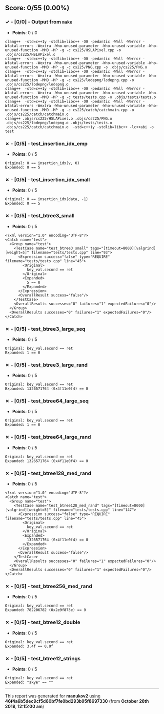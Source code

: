 


## Score: 0/55 (0.00%)


### ✓ - [0/0] - Output from `make`

- **Points**: 0 / 0


```
clang++  -std=c++1y -stdlib=libc++ -O0 -pedantic -Wall -Werror -Wfatal-errors -Wextra -Wno-unused-parameter -Wno-unused-variable -Wno-unused-function -MMD -MP -g -c cs225/HSLAPixel.cpp -o .objs/cs225/HSLAPixel.o
clang++  -std=c++1y -stdlib=libc++ -O0 -pedantic -Wall -Werror -Wfatal-errors -Wextra -Wno-unused-parameter -Wno-unused-variable -Wno-unused-function -MMD -MP -g -c cs225/PNG.cpp -o .objs/cs225/PNG.o
clang++  -std=c++1y -stdlib=libc++ -O0 -pedantic -Wall -Werror -Wfatal-errors -Wextra -Wno-unused-parameter -Wno-unused-variable -Wno-unused-function -MMD -MP -g -c cs225/lodepng/lodepng.cpp -o .objs/cs225/lodepng/lodepng.o
clang++  -std=c++1y -stdlib=libc++ -O0 -pedantic -Wall -Werror -Wfatal-errors -Wextra -Wno-unused-parameter -Wno-unused-variable -Wno-unused-function -MMD -MP -g -c tests/tests.cpp -o .objs/tests/tests.o
clang++  -std=c++1y -stdlib=libc++ -O0 -pedantic -Wall -Werror -Wfatal-errors -Wextra -Wno-unused-parameter -Wno-unused-variable -Wno-unused-function -MMD -MP -g -c cs225/catch/catchmain.cpp -o .objs/cs225/catch/catchmain.o
clang++ .objs/cs225/HSLAPixel.o .objs/cs225/PNG.o .objs/cs225/lodepng/lodepng.o .objs/tests/tests.o .objs/cs225/catch/catchmain.o  -std=c++1y -stdlib=libc++ -lc++abi -o test

```


### ✗ - [0/5] - test_insertion_idx_emp

- **Points**: 0 / 5


```
Original: 0 == insertion_idx(v, 0)
Expanded: 0 == 5
```


### ✗ - [0/5] - test_insertion_idx_small

- **Points**: 0 / 5


```
Original: 0 == insertion_idx(data, -1)
Expanded: 0 == 5
```


### ✗ - [0/5] - test_btree3_small

- **Points**: 0 / 5


```
<?xml version="1.0" encoding="UTF-8"?>
<Catch name="test">
  <Group name="test">
    <TestCase name="test_btree3_small" tags="[timeout=8000][valgrind][weight=5]" filename="tests/tests.cpp" line="93">
      <Expression success="false" type="REQUIRE" filename="tests/tests.cpp" line="45">
        <Original>
          key_val.second == ret
        </Original>
        <Expanded>
          5 == 0
        </Expanded>
      </Expression>
      <OverallResult success="false"/>
    </TestCase>
    <OverallResults successes="0" failures="1" expectedFailures="0"/>
  </Group>
  <OverallResults successes="0" failures="1" expectedFailures="0"/>
</Catch>

```


### ✗ - [0/5] - test_btree3_large_seq

- **Points**: 0 / 5


```
Original: key_val.second == ret
Expanded: 1 == 0
```


### ✗ - [0/5] - test_btree3_large_rand

- **Points**: 0 / 5


```
Original: key_val.second == ret
Expanded: 1326571764 (0x4f11e0f4) == 0
```


### ✗ - [0/5] - test_btree64_large_seq

- **Points**: 0 / 5


```
Original: key_val.second == ret
Expanded: 1 == 0
```


### ✗ - [0/5] - test_btree64_large_rand

- **Points**: 0 / 5


```
Original: key_val.second == ret
Expanded: 1326571764 (0x4f11e0f4) == 0
```


### ✗ - [0/5] - test_btree128_med_rand

- **Points**: 0 / 5


```
<?xml version="1.0" encoding="UTF-8"?>
<Catch name="test">
  <Group name="test">
    <TestCase name="test_btree128_med_rand" tags="[timeout=8000][valgrind][weight=5]" filename="tests/tests.cpp" line="147">
      <Expression success="false" type="REQUIRE" filename="tests/tests.cpp" line="45">
        <Original>
          key_val.second == ret
        </Original>
        <Expanded>
          1326571764 (0x4f11e0f4) == 0
        </Expanded>
      </Expression>
      <OverallResult success="false"/>
    </TestCase>
    <OverallResults successes="0" failures="1" expectedFailures="0"/>
  </Group>
  <OverallResults successes="0" failures="1" expectedFailures="0"/>
</Catch>

```


### ✗ - [0/5] - test_btree256_med_rand

- **Points**: 0 / 5


```
Original: key_val.second == ret
Expanded: 782206782 (0x2e9f873e) == 0
```


### ✗ - [0/5] - test_btree12_double

- **Points**: 0 / 5


```
Original: key_val.second == ret
Expanded: 3.4f == 0.0f
```


### ✗ - [0/5] - test_btree12_strings

- **Points**: 0 / 5


```
Original: key_val.second == ret
Expanded: "skye" == ""
```


---

This report was generated for **manukov2** using **46f4a6b5dec9cf5d60bf7fe0bd293b95f8697330** (from **October 28th 2019, 12:15:00 am**)
